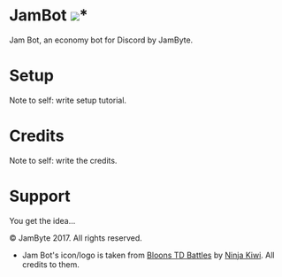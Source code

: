 # JamBot <img src="https://cdn.discordapp.com/attachments/337140831679152128/389108735932628993/JamBot.png">*
Jam Bot, an economy bot for Discord by JamByte.

# Setup

Note to self: write setup tutorial.

# Credits

Note to self: write the credits.

# Support

You get the idea...

© JamByte 2017. All rights reserved.
* Jam Bot's icon/logo is taken from <a href="http://store.steampowered.com/app/444640/Bloons_TD_Battles/">Bloons TD Battles</a> by <a href="https://twitter.com/ninjakiwigames">Ninja Kiwi</a>. All credits to them.
